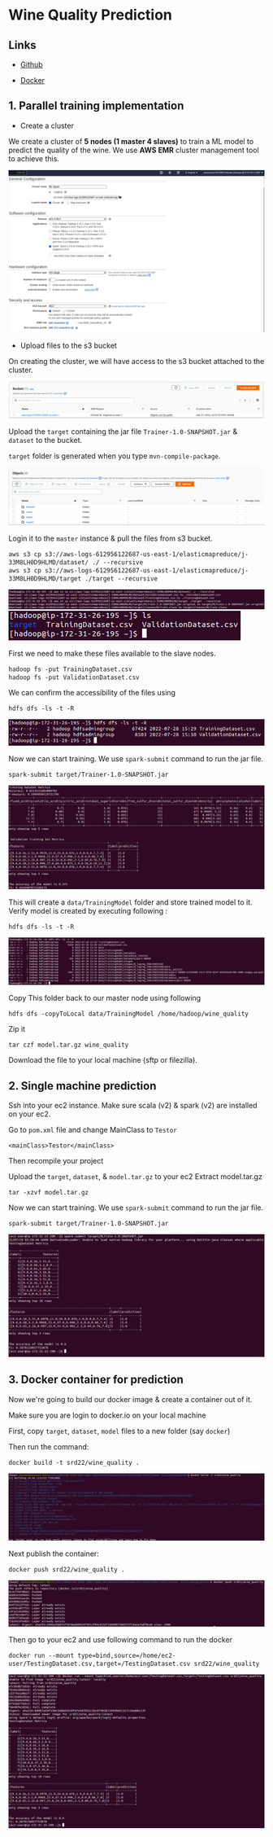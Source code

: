 # Wine Quality Prediction

## Links

* [Github](https://github.com/shaswat-dharaiya/ML-Spark)

* [Docker](https://hub.docker.com/repository/docker/srd22/wine_quality)

## 1. Parallel training implementation
* Create a cluster

We create a cluster of **5 nodes (1 master 4 slaves)** to train a ML model to predict the quality of the wine.
We use **AWS EMR** cluster management tool to achieve this.

![EMR Cluster](images/emr_cluster.png)

* Upload files to the s3 bucket

On creating the cluster, we will have access to the s3 bucket attached to the cluster.

![S3 Bucket](images/bucket.png  )

Upload the `target` containing the jar file `Trainer-1.0-SNAPSHOT.jar` & `dataset` to the bucket.

`target` folder is generated when you type `mvn-compile-package`.

![Folders](images/folders.png)

Login it to the `master` instance & pull the files from s3 bucket.

```
aws s3 cp s3://aws-logs-612956122687-us-east-1/elasticmapreduce/j-33M8LH0D9HLMD/dataset/ ./ --recursive
aws s3 cp s3://aws-logs-612956122687-us-east-1/elasticmapreduce/j-33M8LH0D9HLMD/target ./target --recursive
```

![S3_CP](images/s3_cp.png)
![S3_LS](images/cp_ls.png)

First we need to make these files available to the slave nodes.
```
hadoop fs -put TrainingDataset.csv
hadoop fs -put ValidationDataset.csv
```

We can confirm the accessibility of the files using
```
hdfs dfs -ls -t -R
```
![confirm_files](images/confirm_files.png)

Now we can start training. We use `spark-submit` command to run the jar file.
```
spark-submit target/Trainer-1.0-SNAPSHOT.jar
```

![performance](images/performance.png)

This will create a `data/TrainingModel` folder and store trained model to it.
Verify model is created by executing following :
```
hdfs dfs -ls -t -R
```
![confirm_files1](images/confirm_files1.png)

Copy This folder back to our master node using following
```
hdfs dfs -copyToLocal data/TrainingModel /home/hadoop/wine_quality
```

Zip it

```
tar czf model.tar.gz wine_quality
```

Download the file to your local machine (sftp or filezilla).

## 2. Single machine prediction

Ssh into your ec2 instance.
Make sure scala (v2) & spark (v2) are installed on your ec2. 

Go to `pom.xml` file and change MainClass to `Testor`
```
<mainClass>Testor</mainClass>
```

Then recompile your project

Upload the `target`, `dataset`, & `model.tar.gz` to your ec2
Extract model.tar.gz
```
tar -xzvf model.tar.gz
```

Now we can start training. We use `spark-submit` command to run the jar file.
```
spark-submit target/Trainer-1.0-SNAPSHOT.jar
```

![model_ec2](images/test_on_ec2%20.png)

## 3. Docker container for prediction

Now we're going to build our docker image & create a container out of it.

Make sure you are login to docker.io on your local machine

First, copy `target`, `dataset`, `model` files to a new folder (say `docker`)

Then run the command:
```
docker build -t srd22/wine_quality .
```
![docker_build](images/docker_build.png)

Next publish the container:
```
docker push srd22/wine_quality .
```
![docker_push](images/docker_push.png)

Then go to your ec2 and use following command to run the docker
```
docker run --mount type=bind,source=/home/ec2-user/TestingDataset.csv,target=/TestingDataset.csv srd22/wine_quality
```
![docker_ec2](images/docker_ec2.png)